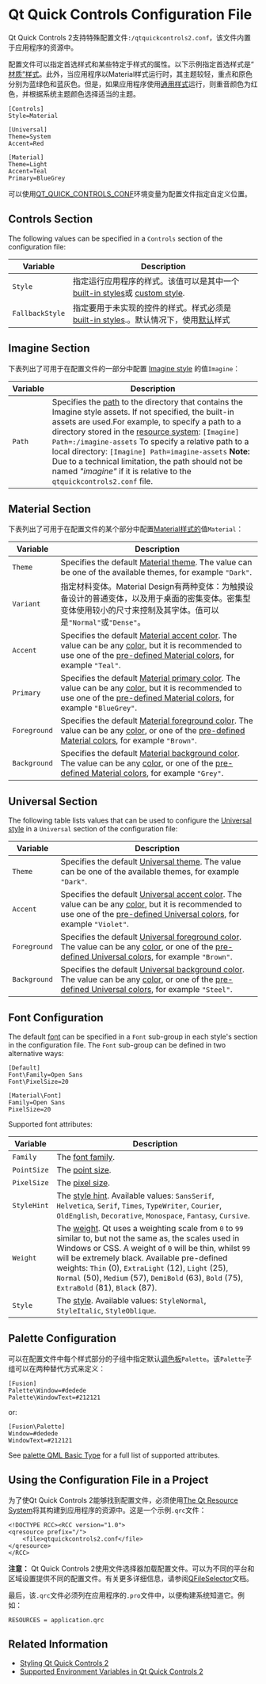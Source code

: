# Qt Quick Controls Configuration File



Qt Quick Controls 2支持特殊配置文件`:/qtquickcontrols2.conf`，该文件内置于应用程序的资源中。

配置文件可以指定首选样式和某些特定于样式的属性。以下示例指定首选样式是“ [材质”样式](https://doc.qt.io/qt-5/qtquickcontrols2-material.html)。此外，当应用程序以Material样式运行时，其主题较轻，重点和原色分别为蓝绿色和蓝灰色。但是，如果应用程序使用[通用样式](https://doc.qt.io/qt-5/qtquickcontrols2-universal.html)运行，则重音颜色为红色，并根据系统主题颜色选择适当的主题。

```
[Controls]
Style=Material

[Universal]
Theme=System
Accent=Red

[Material]
Theme=Light
Accent=Teal
Primary=BlueGrey
```

可以使用[QT_QUICK_CONTROLS_CONF](https://doc.qt.io/qt-5/qtquickcontrols2-environment.html)环境变量为配置文件指定自定义位置。



## Controls Section

The following values can be specified in a `Controls` section of the configuration file:

| Variable        | Description                                                  |
| --------------- | ------------------------------------------------------------ |
| `Style`         | 指定运行应用程序的样式。该值可以是其中一个 [built-in styles](https://doc.qt.io/qt-5/qtquickcontrols2-styles.html#available-styles)或 [custom style](https://doc.qt.io/qt-5/qtquickcontrols2-customize.html#creating-a-custom-style). |
| `FallbackStyle` | 指定要用于未实现的控件的样式。样式必须是 [built-in styles](https://doc.qt.io/qt-5/qtquickcontrols2-styles.html#available-styles).。默认情况下，使用[默认](https://doc.qt.io/qt-5/qtquickcontrols2-default.html)样式 |



## Imagine Section

下表列出了可用于在配置文件的一部分中配置 [Imagine style](https://doc.qt.io/qt-5/qtquickcontrols2-imagine.html) 的值`Imagine`：

| Variable | Description                                                  |
| -------- | ------------------------------------------------------------ |
| `Path`   | Specifies the [path](https://doc.qt.io/qt-5/qtquickcontrols2-imagine.html#imagine-path-attached-prop) to the directory that contains the Imagine style assets. If not specified, the built-in assets are used.For example, to specify a path to a directory stored in the [resource system](https://doc.qt.io/qt-5/resources.html):                                                                                                                       `[Imagine] Path=:/imagine-assets`                                                                                                   To specify a relative path to a local directory:                                                                                    `[Imagine] Path=imagine-assets`                                                                                                     **Note:** Due to a technical limitation, the path should not be named *"imagine"* if it is relative to the `qtquickcontrols2.conf` file. |



## Material Section

下表列出了可用于在配置文件的某个部分中配置[Material样式的](https://doc.qt.io/qt-5/qtquickcontrols2-material.html)值`Material`：

| Variable     | Description                                                  |
| ------------ | ------------------------------------------------------------ |
| `Theme`      | Specifies the default [Material theme](https://doc.qt.io/qt-5/qtquickcontrols2-material.html#material-theme-attached-prop). The value can be one of the available themes, for example `"Dark"`. |
| `Variant`    | 指定材料变体。Material Design有两种变体：为触摸设备设计的普通变体，以及用于桌面的密集变体。密集型变体使用较小的尺寸来控制及其字体。值可以是`"Normal"`或`"Dense"`。 |
| `Accent`     | Specifies the default [Material accent color](https://doc.qt.io/qt-5/qtquickcontrols2-material.html#material-accent-attached-prop). The value can be any [color](https://doc.qt.io/qt-5/qml-color.html#colorbasictypedocs), but it is recommended to use one of the [pre-defined Material colors](https://doc.qt.io/qt-5/qtquickcontrols2-material.html#pre-defined-material-colors), for example `"Teal"`. |
| `Primary`    | Specifies the default [Material primary color](https://doc.qt.io/qt-5/qtquickcontrols2-material.html#material-primary-attached-prop). The value can be any [color](https://doc.qt.io/qt-5/qml-color.html#colorbasictypedocs), but it is recommended to use one of the [pre-defined Material colors](https://doc.qt.io/qt-5/qtquickcontrols2-material.html#pre-defined-material-colors), for example `"BlueGrey"`. |
| `Foreground` | Specifies the default [Material foreground color](https://doc.qt.io/qt-5/qtquickcontrols2-material.html#material-foreground-attached-prop). The value can be any [color](https://doc.qt.io/qt-5/qml-color.html#colorbasictypedocs), or one of the [pre-defined Material colors](https://doc.qt.io/qt-5/qtquickcontrols2-material.html#pre-defined-material-colors), for example `"Brown"`. |
| `Background` | Specifies the default [Material background color](https://doc.qt.io/qt-5/qtquickcontrols2-material.html#material-background-attached-prop). The value can be any [color](https://doc.qt.io/qt-5/qml-color.html#colorbasictypedocs), or one of the [pre-defined Material colors](https://doc.qt.io/qt-5/qtquickcontrols2-material.html#pre-defined-material-colors), for example `"Grey"`. |



## Universal Section

The following table lists values that can be used to configure the [Universal style](https://doc.qt.io/qt-5/qtquickcontrols2-universal.html) in a `Universal` section of the configuration file:

| Variable     | Description                                                  |
| ------------ | ------------------------------------------------------------ |
| `Theme`      | Specifies the default [Universal theme](https://doc.qt.io/qt-5/qtquickcontrols2-universal.html#universal-theme-attached-prop). The value can be one of the available themes, for example `"Dark"`. |
| `Accent`     | Specifies the default [Universal accent color](https://doc.qt.io/qt-5/qtquickcontrols2-universal.html#universal-accent-attached-prop). The value can be any [color](https://doc.qt.io/qt-5/qml-color.html#colorbasictypedocs), but it is recommended to use one of the [pre-defined Universal colors](https://doc.qt.io/qt-5/qtquickcontrols2-universal.html#pre-defined-universal-colors), for example `"Violet"`. |
| `Foreground` | Specifies the default [Universal foreground color](https://doc.qt.io/qt-5/qtquickcontrols2-universal.html#universal-foreground-attached-prop). The value can be any [color](https://doc.qt.io/qt-5/qml-color.html#colorbasictypedocs), or one of the [pre-defined Universal colors](https://doc.qt.io/qt-5/qtquickcontrols2-universal.html#pre-defined-universal-colors), for example `"Brown"`. |
| `Background` | Specifies the default [Universal background color](https://doc.qt.io/qt-5/qtquickcontrols2-universal.html#universal-background-attached-prop). The value can be any [color](https://doc.qt.io/qt-5/qml-color.html#colorbasictypedocs), or one of the [pre-defined Universal colors](https://doc.qt.io/qt-5/qtquickcontrols2-universal.html#pre-defined-universal-colors), for example `"Steel"`. |



## Font Configuration

The default [font](https://doc.qt.io/qt-5/qml-qtquick-controls2-control.html#font-prop) can be specified in a `Font` sub-group in each style's section in the configuration file. The `Font` sub-group can be defined in two alternative ways:

```
[Default]
Font\Family=Open Sans
Font\PixelSize=20

[Material\Font]
Family=Open Sans
PixelSize=20
```

Supported font attributes:

| Variable    | Description                                                  |
| ----------- | ------------------------------------------------------------ |
| `Family`    | The [font family](https://doc.qt.io/qt-5/qfont.html#family). |
| `PointSize` | The [point size](https://doc.qt.io/qt-5/qfont.html#pointSizeF). |
| `PixelSize` | The [pixel size](https://doc.qt.io/qt-5/qfont.html#pixelSize). |
| `StyleHint` | The [style hint](https://doc.qt.io/qt-5/qfont.html#styleHint). Available values: `SansSerif`, `Helvetica`, `Serif`, `Times`, `TypeWriter`, `Courier`, `OldEnglish`, `Decorative`, `Monospace`, `Fantasy`, `Cursive`. |
| `Weight`    | The [weight](https://doc.qt.io/qt-5/qfont.html#weight). Qt uses a weighting scale from `0` to `99` similar to, but not the same as, the scales used in Windows or CSS. A weight of `0` will be thin, whilst `99` will be extremely black. Available pre-defined weights: `Thin` (0), `ExtraLight` (12), `Light` (25), `Normal` (50), `Medium` (57), `DemiBold` (63), `Bold` (75), `ExtraBold` (81), `Black` (87). |
| `Style`     | The [style](https://doc.qt.io/qt-5/qfont.html#style). Available values: `StyleNormal`, `StyleItalic`, `StyleOblique`. |



## Palette Configuration

可以在配置文件中每个样式部分的子组中指定默认[调色板](https://doc.qt.io/qt-5/qml-qtquick-controls2-control.html#palette-prop)`Palette`。该`Palette`子组可以在两种替代方式来定义：

```
[Fusion]
Palette\Window=#dedede
Palette\WindowText=#212121
```

or:

```
[Fusion\Palette]
Window=#dedede
WindowText=#212121
```

See [palette QML Basic Type](https://doc.qt.io/qt-5/qml-palette.html#qtquickcontrols2-palette) for a full list of supported attributes.



## Using the Configuration File in a Project

为了使Qt Quick Controls 2能够找到配置文件，必须使用[The Qt Resource System](https://doc.qt.io/qt-5/resources.html)将其构建到应用程序的资源中。这是一个示例`.qrc`文件：

```
<!DOCTYPE RCC><RCC version="1.0">
<qresource prefix="/">
    <file>qtquickcontrols2.conf</file>
</qresource>
</RCC>
```

**注意：** Qt Quick Controls 2使用文件选择器加载配置文件。可以为不同的平台和区域设置提供不同的配置文件。有关更多详细信息，请参阅[QFileSelector](https://doc.qt.io/qt-5/qfileselector.html)文档。

最后，该`.qrc`文件必须列在应用程序的`.pro`文件中，以便构建系统知道它。例如：

```
RESOURCES = application.qrc
```



## Related Information

- [Styling Qt Quick Controls 2](https://doc.qt.io/qt-5/qtquickcontrols2-styles.html)
- [Supported Environment Variables in Qt Quick Controls 2](https://doc.qt.io/qt-5/qtquickcontrols2-environment.html)